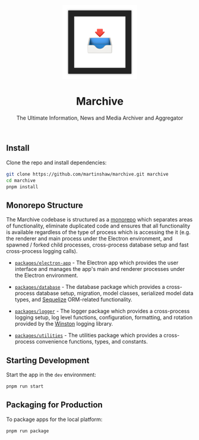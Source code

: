 
<div align="center">

<img src="packages/electron-app/assets/icon.png" width="200" height="200"/>

<br>

# Marchive 

The Ultimate Information, News and Media Archiver and Aggregator

<br>

</div>

## Install

Clone the repo and install dependencies:

```bash
git clone https://github.com/martinshaw/marchive.git marchive
cd marchive
pnpm install
```

## Monorepo Structure

The Marchive codebase is structured as a [monorepo](https://pnpm.io/workspaces) which separates areas of functionality, eliminate duplicated code and ensures that all functionality is available regardless of the type of process which is accessing the it (e.g. the renderer and main process under the Electron environment, and spawned / forked child processes, cross-process database setup and fast cross-process logging calls).

- [`packages/electron-app`](packages/electron-app) - The Electron app which provides the user interface and manages the app's main and renderer processes under the Electron environment.

- [`packages/database`](packages/database) - The database package which provides a cross-process database setup, migration, model classes, serialized model data types, and [Sequelize](https://github.com/sequelize/sequelize-typescript) ORM-related functionality.

- [`packages/logger`](packages/logger) - The logger package which provides a cross-process logging setup, log level functions, configuration, formatting, and rotation provided by the [Winston](https://github.com/winstonjs/winston) logging library.

- [`packages/utilities`](packages/utilities) - The utilities package which provides a cross-process convenience functions, types, and constants.

## Starting Development

Start the app in the `dev` environment:

```bash
pnpm run start
```

## Packaging for Production

To package apps for the local platform:

```bash
pnpm run package
```
